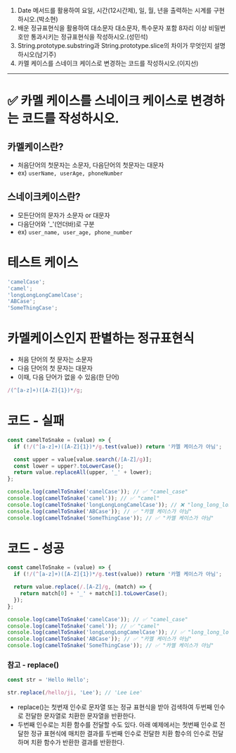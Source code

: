 1. Date 메서드를 활용하여 요일, 시간(12시간제), 일, 월, 년을 출력하는 시계를 구현하시오.(박소현)
2. 배운 정규표현식을 활용하여 대소문자 대소문자, 특수문자 포함 8자리 이상 비밀번호만 통과시키는 정규표현식을 작성하시오.(성민석)
3. String.prototype.substring과 String.prototype.slice의 차이가 무엇인지 설명하시오(남기주)
4. 카멜 케이스를 스네이크 케이스로 변경하는 코드를 작성하시오.(이지선)

---

# ✅ 카멜 케이스를 스네이크 케이스로 변경하는 코드를 작성하시오.

## 카멜케이스란?

- 처음단어의 첫문자는 소문자, 다음단어의 첫문자는 대문자
- ex) `userName, userAge, phoneNumber`

## 스네이크케이스란?

- 모든단어의 문자가 소문자 or 대문자
- 다음단어와 '\_'(언더바)로 구분
- ex) `user_name, user_age, phone_number`

# 테스트 케이스

```jsx
'camelCase';
'camel';
'longLongLongCamelCase';
'ABCase';
'SomeThingCase';
```

# 카멜케이스인지 판별하는 정규표현식

- 처음 단어의 첫 문자는 소문자
- 다음 단어의 첫 문자는 대문자
- 이때, 다음 단어가 없을 수 있음(한 단어)

```jsx
/(^[a-z]+)([A-Z]{1})*/g;
```

# 코드 - 실패

```jsx
const camelToSnake = (value) => {
  if (!/(^[a-z]+)([A-Z]{1})*/g.test(value)) return '카멜 케이스가 아님';

  const upper = value[value.search(/[A-Z]/g)];
  const lower = upper?.toLowerCase();
  return value.replaceAll(upper, '_' + lower);
};

console.log(camelToSnake('camelCase')); // ✅ "camel_case"
console.log(camelToSnake('camel')); // ✅ "camel"
console.log(camelToSnake('longLongLongCamelCase')); // ❌ "long_long_longCamelCase"
console.log(camelToSnake('ABCase')); // ✅ "카멜 케이스가 아님"
console.log(camelToSnake('SomeThingCase')); // ✅ "카멜 케이스가 아님"
```

# 코드 - 성공

```jsx
const camelToSnake = (value) => {
  if (!/(^[a-z]+)([A-Z]{1})*/g.test(value)) return '카멜 케이스가 아님';

  return value.replace(/.[A-Z]/g, (match) => {
    return match[0] + '_' + match[1].toLowerCase();
  });
};

console.log(camelToSnake('camelCase')); // ✅ "camel_case"
console.log(camelToSnake('camel')); // ✅ "camel"
console.log(camelToSnake('longLongLongCamelCase')); // ✅ "long_long_long_camel_case"
console.log(camelToSnake('ABCase')); // ✅ "카멜 케이스가 아님"
console.log(camelToSnake('SomeThingCase')); // ✅ "카멜 케이스가 아님"
```

### 참고 - replace()

```jsx
const str = 'Hello Hello';

str.replace(/hello/ji, 'Lee'); // 'Lee Lee'
```

- replace()는 첫번재 인수로 문자열 또는 정규 표현식을 받아 검색하여 두번째 인수로 전달한 문자열로 치환한 문자열을 반환한다.
- 두번째 인수로는 치환 함수를 전달할 수도 있다.
  아래 예제에서는 첫번째 인수로 전달한 정규 표현식에 매치한 결과를 두번째 인수로 전달한 치환 함수의 인수로 전달하며 치환 함수가 반환한 결과를 반환한다.
